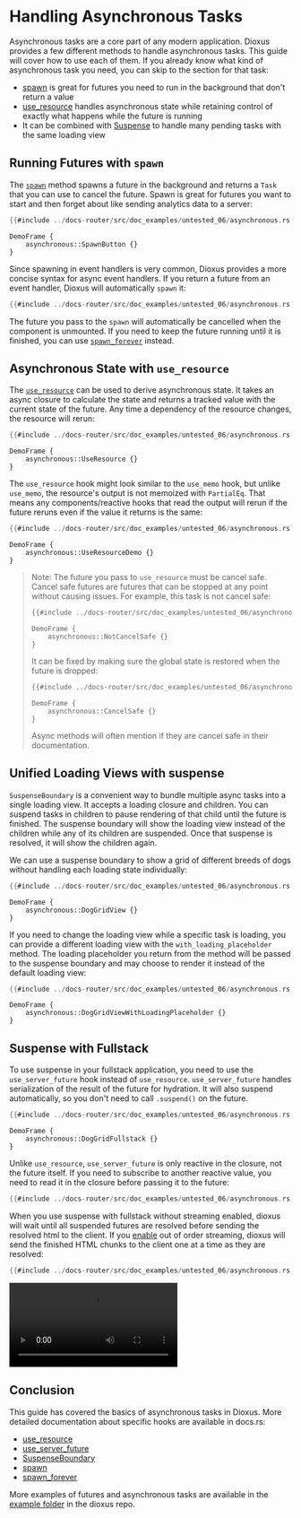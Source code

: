 # Handling Asynchronous Tasks

Asynchronous tasks are a core part of any modern application. Dioxus provides a few different methods to handle asynchronous tasks. This guide will cover how to use each of them. If you already know what kind of asynchronous task you need, you can skip to the section for that task:
- [spawn](#running-futures-with-spawn) is great for futures you need to run in the background that don't return a value
- [use_resource](#asynchronous-state-with-use-resource) handles asynchronous state while retaining control of exactly what happens while the future is running
- It can be combined with [Suspense](#unified-loading-views-with-suspense) to handle many pending tasks with the same loading view

## Running Futures with `spawn`

The [`spawn`](https://docs.rs/dioxus/0.6.2/dioxus/prelude/fn.spawn.html) method spawns a future in the background and returns a `Task` that you can use to cancel the future. Spawn is great for futures you want to start and then forget about like sending analytics data to a server:

```rust
{{#include ../docs-router/src/doc_examples/untested_06/asynchronous.rs:spawn}}
```

```inject-dioxus
DemoFrame {
    asynchronous::SpawnButton {}
}
```

Since spawning in event handlers is very common, Dioxus provides a more concise syntax for async event handlers. If you return a future from an event handler, Dioxus will automatically `spawn` it:

```rust
{{#include ../docs-router/src/doc_examples/untested_06/asynchronous.rs:spawn_simplified}}
```

<div class="warning">

The future you pass to the `spawn` will automatically be cancelled when the component is unmounted. If you need to keep the future running until it is finished, you can use [`spawn_forever`](https://docs.rs/dioxus/0.6.2/dioxus/prelude/fn.spawn_forever.html) instead.

</div>

## Asynchronous State with `use_resource`

The [`use_resource`](https://docs.rs/dioxus-hooks/latest/dioxus_hooks/fn.use_resource.html) can be used to derive asynchronous state. It takes an async closure to calculate the state and returns a tracked value with the current state of the future. Any time a dependency of the resource changes, the resource will rerun:

```rust
{{#include ../docs-router/src/doc_examples/untested_06/asynchronous.rs:use_resource}}
```

```inject-dioxus
DemoFrame {
    asynchronous::UseResource {}
}
```

The `use_resource` hook might look similar to the `use_memo` hook, but unlike `use_memo`, the resource's output is not memoized with `PartialEq`. That means any components/reactive hooks that read the output will rerun if the future reruns even if the value it returns is the same:

```rust
{{#include ../docs-router/src/doc_examples/untested_06/asynchronous.rs:use_resource_memo}}
```

```inject-dioxus
DemoFrame {
    asynchronous::UseResourceDemo {}
}
```

> Note: The future you pass to `use_resource` must be cancel safe. Cancel safe futures are futures that can be stopped at any point without causing issues. For example, this task is not cancel safe:
>
> ```rust
> {{#include ../docs-router/src/doc_examples/untested_06/asynchronous.rs:not_cancel_safe}}
> ```
>
>
> ```inject-dioxus
> DemoFrame {
>     asynchronous::NotCancelSafe {}
> }
> ```
>
> It can be fixed by making sure the global state is restored when the future is dropped:
> ```rust
> {{#include ../docs-router/src/doc_examples/untested_06/asynchronous.rs:cancel_safe}}
> ```
>
> ```inject-dioxus
> DemoFrame {
>     asynchronous::CancelSafe {}
> }
> ```
>
> Async methods will often mention if they are cancel safe in their documentation.

## Unified Loading Views with suspense

`SuspenseBoundary` is a convenient way to bundle multiple async tasks into a single loading view. It accepts a loading closure and children. You can suspend tasks in children to pause rendering of that child until the future is finished. The suspense boundary will show the loading view instead of the children while any of its children are suspended. Once that suspense is resolved, it will show the children again.


We can use a suspense boundary to show a grid of different breeds of dogs without handling each loading state individually:

```rust
{{#include ../docs-router/src/doc_examples/untested_06/asynchronous.rs:suspense_boundary}}
```

```inject-dioxus
DemoFrame {
    asynchronous::DogGridView {}
}
```

If you need to change the loading view while a specific task is loading, you can provide a different loading view with the `with_loading_placeholder` method. The loading placeholder you return from the method will be passed to the suspense boundary and may choose to render it instead of the default loading view:

```rust
{{#include ../docs-router/src/doc_examples/untested_06/asynchronous.rs:suspense_boundary_with_loading_placeholder}}
```

```inject-dioxus
DemoFrame {
    asynchronous::DogGridViewWithLoadingPlaceholder {}
}
```

## Suspense with Fullstack

To use suspense in your fullstack application, you need to use the `use_server_future` hook instead of `use_resource`. `use_server_future` handles serialization of the result of the future for hydration. It will also suspend automatically, so you don't need to call `.suspend()` on the future.

```rust
{{#include ../docs-router/src/doc_examples/untested_06/asynchronous.rs:use_server_future}}
```

```inject-dioxus
DemoFrame {
    asynchronous::DogGridFullstack {}
}
```

Unlike `use_resource`, `use_server_future` is only reactive in the closure, not the future itself. If you need to subscribe to another reactive value, you need to read it in the closure before passing it to the future:

```rust
{{#include ../docs-router/src/doc_examples/untested_06/asynchronous.rs:use_server_future_reactive}}
```

When you use suspense with fullstack without streaming enabled, dioxus will wait until all suspended futures are resolved before sending the resolved html to the client. If you [enable](https://docs.rs/dioxus/0.6.2/dioxus/prelude/struct.ServeConfigBuilder.html#method.enable_out_of_order_streaming) out of order streaming, dioxus will send the finished HTML chunks to the client one at a time as they are resolved:

```rust
{{#include ../docs-router/src/doc_examples/untested_06/asynchronous.rs:use_server_future_streaming}}
```

![Out of order streaming](/assets/06_docs/streaming_dogs.mp4)

## Conclusion

This guide has covered the basics of asynchronous tasks in Dioxus. More detailed documentation about specific hooks are available in docs.rs:
- [use_resource](https://docs.rs/dioxus/latest/dioxus/prelude/fn.use_resource.html)
- [use_server_future](https://docs.rs/dioxus/latest/dioxus/prelude/fn.use_server_future.html)
- [SuspenseBoundary](https://docs.rs/dioxus/latest/dioxus/prelude/fn.SuspenseBoundary.html)
- [spawn](https://docs.rs/dioxus/latest/dioxus/prelude/fn.spawn.html)
- [spawn_forever](https://docs.rs/dioxus/latest/dioxus/prelude/fn.spawn_forever.html)

More examples of futures and asynchronous tasks are available in the [example folder](https://github.com/DioxusLabs/dioxus/tree/v0.6/examples) in the dioxus repo.
